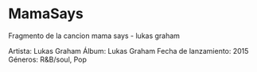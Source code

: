 # MamaSays
Fragmento de la cancion mama says - lukas graham

Artista: Lukas Graham
Álbum: Lukas Graham
Fecha de lanzamiento: 2015
Géneros: R&B/soul, Pop
